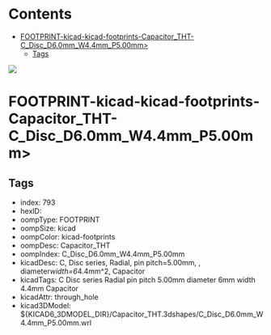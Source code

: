 



Contents
========

* [FOOTPRINT-kicad-kicad-footprints-Capacitor_THT-C_Disc_D6.0mm_W4.4mm_P5.00mm>](#footprint-kicad-kicad-footprints-capacitor_tht-c_disc_d60mm_w44mm_p500mm)
	* [Tags](#tags)
  
![][im]
# FOOTPRINT-kicad-kicad-footprints-Capacitor_THT-C_Disc_D6.0mm_W4.4mm_P5.00mm>

## Tags

- index: 793
- hexID: 
- oompType: FOOTPRINT
- oompSize: kicad
- oompColor: kicad-footprints
- oompDesc: Capacitor_THT
- oompIndex: C_Disc_D6.0mm_W4.4mm_P5.00mm
- kicadDesc: C, Disc series, Radial, pin pitch=5.00mm, , diameter*width=6*4.4mm^2, Capacitor
- kicadTags: C Disc series Radial pin pitch 5.00mm  diameter 6mm width 4.4mm Capacitor
- kicadAttr: through_hole
- kicad3DModel: ${KICAD6_3DMODEL_DIR}/Capacitor_THT.3dshapes/C_Disc_D6.0mm_W4.4mm_P5.00mm.wrl



[im]: image.png
